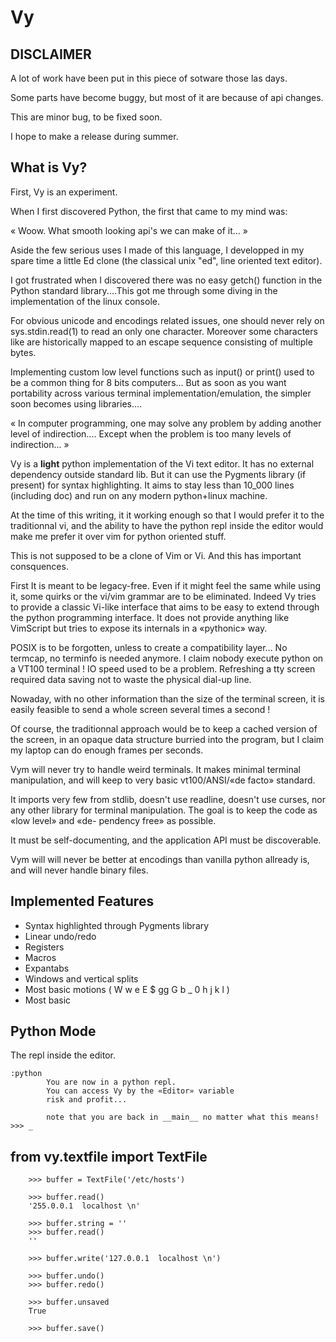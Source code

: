 Vy
===

DISCLAIMER
----------

A lot of work have been put in this piece of sotware those las days.

Some parts have become buggy, but most of it are because of api changes.

This are minor bug, to be fixed soon.

I hope to make a release during summer.

What is Vy?
-----------
First, Vy is an experiment.

When I first discovered Python, the first that came to my mind was:

« Woow. What smooth looking api's we can make of it... »

Aside the few serious uses I made of this language, I developped in my 
spare time a little Ed clone (the classical unix "ed", line oriented text editor).

I got frustrated when I discovered there was no easy getch() function in the 
Python standard library....This got me through some diving in the implementation 
of the linux console.

For obvious unicode and encodings related issues, one should never rely on 
sys.stdin.read(1) to read an only one character. Moreover some characters like
<CURSOR-UP> are historically mapped to an escape sequence consisting of multiple bytes.

Implementing custom low level functions such as input() or print() used to be a common
thing for 8 bits computers... But as soon as you want portability across various
terminal implementation/emulation, the simpler soon becomes using libraries....

« In computer programming, one may solve any problem by adding another level of
indirection.... Except when the problem is too many levels of indirection... »

Vy is a **light** python implementation of the Vi text editor. It has 
no external dependency outside standard lib. But it can use the Pygments
library (if present) for syntax highlighting.  It aims to stay less than 10_000
lines (including doc) and run on any modern python+linux machine.

At the time of this writing, it it working enough so that I would prefer it to the
traditionnal vi, and the ability to have the python repl inside the editor would
make me prefer it over vim for python oriented stuff.

This is not supposed to be a clone of Vim or Vi. And this has important consquences.

First It is meant to be legacy-free. Even if it might feel the same while using it,
some quirks or the vi/vim grammar are to be eliminated. Indeed Vy tries to provide 
a classic Vi-like interface that aims to be easy to extend through the python 
programming interface. It does not provide anything like VimScript but tries to expose 
its internals in a «pythonic» way. 

POSIX is to be forgotten, unless to create a compatibility layer... No termcap,
no terminfo is needed anymore. I claim nobody execute python on a VT100 terminal !
IO speed used to be a problem. Refreshing a tty screen required data saving not to
waste the physical dial-up line.

Nowaday, with no other information than the size of the terminal screen, it is easily 
feasible to send a whole screen several times a second !

Of course, the traditionnal approach would be to keep a cached version of the screen,
in an opaque data structure burried into the program, but I claim my laptop can do 
enough frames per seconds.

Vym will never try to handle weird terminals. It makes minimal terminal manipulation,
and will keep to very basic vt100/ANSI/«de facto» standard.

It imports very few from stdlib, doesn't use readline, doesn't use curses, nor any other
library for terminal manipulation. The goal is to keep the code as «low level» and «de-
pendency free» as possible.

It must be self-documenting, and the application API must be discoverable.

Vym will will never be better at encodings than vanilla python allready is, and
will never handle binary files.

Implemented Features
--------------------

* Syntax highlighted through Pygments library
* Linear undo/redo
* Registers
* Macros
* Expantabs
* Windows and vertical splits
* Most basic motions ( W w e E $ gg G b _ 0 h j k l )
* Most basic 



Python Mode
-----------
The repl inside the editor.

    :python
            You are now in a python repl.
            You can access Vy by the «Editor» variable
            risk and profit...
            
            note that you are back in __main__ no matter what this means!
    >>> _

from vy.textfile import TextFile
---------------------------------

```
    >>> buffer = TextFile('/etc/hosts')

    >>> buffer.read()
    '255.0.0.1  localhost \n'
    
    >>> buffer.string = ''
    >>> buffer.read()
    ''

    >>> buffer.write('127.0.0.1  localhost \n')

    >>> buffer.undo()
    >>> buffer.redo()
    
    >>> buffer.unsaved
    True

    >>> buffer.save()
```
